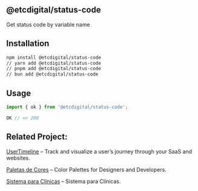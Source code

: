 ## @etcdigital/status-code

Get status code by variable name

## Installation

```bash
npm install @etcdigital/status-code
// yarn add @etcdigital/status-code
// pnpm add @etcdigital/status-code
// bun add @etcdigital/status-code
```

## Usage

```js
import { ok } from '@etcdigital/status-code';

OK // => 200
```

## Related Project:
[UserTimeline](https://usertimeline.com) – Track and visualize a user’s journey through your SaaS and websites.

[Paletas de Cores](https://paletasdecores.com.br) – Color Palettes for Designers and Developers.

[Sistema para Clínicas](https://clinica.work) – Sistema para Clínicas.